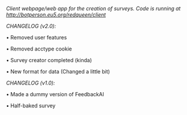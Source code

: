 *Client webpage/web app for the creation of surveys.
Code is running at http://botperson.eu5.org/redqueen/client*


*CHANGELOG (v2.0):*

• Removed user features

• Removed acctype cookie

• Survey creator completed (kinda)

• New format for data (Changed a little bit)


*CHANGELOG (v1.0):*

• Made a dummy version of FeedbackAI

• Half-baked survey
